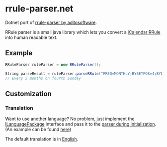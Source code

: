 # rrule-parser.net
Dotnet port of [rrule-parser by aditosoftware]('https://github.com/aditosoftware/rrule-parser'). 

RRule parser is a small java library which lets you convert a [iCalendar RRule](https://tools.ietf.org/html/rfc2445#section-4.3.10) into human readable text.

## Example
```csharp 
RRuleParser ruleParser = new RRuleParser();

String parseResult = ruleParser.parseRRule("FREQ=MONTHLY;BYSETPOS=4;BYDAY=SU;INTERVAL=5");
// Every 5 months on fourth Sunday
```

## Customization


### Translation
Want to use another language? No problem, just implement the [ILanguagePackage](src/main/java/de/adito/rruleparser/translation/language/ILanguagePackage.java) interface
and pass it to the [parser during initialization](src/main/java/de/adito/rruleparser/RRuleParser.java#L29). (An example can be found [here](src/main/java/de/adito/rruleparser/translation/language/EnglishTranslation.java))

The default translation is in [English](src/main/java/de/adito/rruleparser/translation/language/EnglishTranslation.java).
